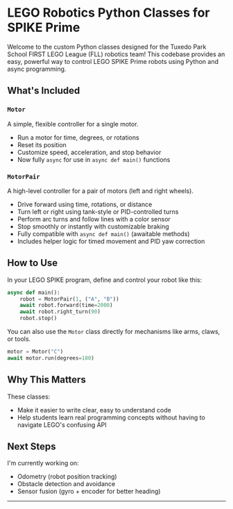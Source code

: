 # LEGO Robotics Python Classes for SPIKE Prime

Welcome to the custom Python classes designed for the Tuxedo Park School FIRST LEGO League (FLL) robotics team! 
This codebase provides an easy, powerful way to control LEGO SPIKE Prime robots using Python and async programming.

## What's Included

### `Motor`
A simple, flexible controller for a single motor.

- Run a motor for time, degrees, or rotations
- Reset its position
- Customize speed, acceleration, and stop behavior
- Now fully `async` for use in `async def main()` functions

### `MotorPair`
A high-level controller for a pair of motors (left and right wheels).

- Drive forward using time, rotations, or distance
- Turn left or right using tank-style or PID-controlled turns
- Perform arc turns and follow lines with a color sensor
- Stop smoothly or instantly with customizable braking
- Fully compatible with `async def main()` (awaitable methods)
- Includes helper logic for timed movement and PID yaw correction

## How to Use

In your LEGO SPIKE program, define and control your robot like this:

```python
async def main():
    robot = MotorPair(1, ("A", "B"))
    await robot.forward(time=2000)
    await robot.right_turn(90)
    robot.stop()
```

You can also use the `Motor` class directly for mechanisms like arms, claws, or tools.

```python
motor = Motor("C")
await motor.run(degrees=180)
```

## Why This Matters

These classes:
- Make it easier to write clear, easy to understand code
- Help students learn real programming concepts without having to navigate LEGO's confusing API


## Next Steps

I'm currently working on:
- Odometry (robot position tracking)
- Obstacle detection and avoidance
- Sensor fusion (gyro + encoder for better heading)



---
